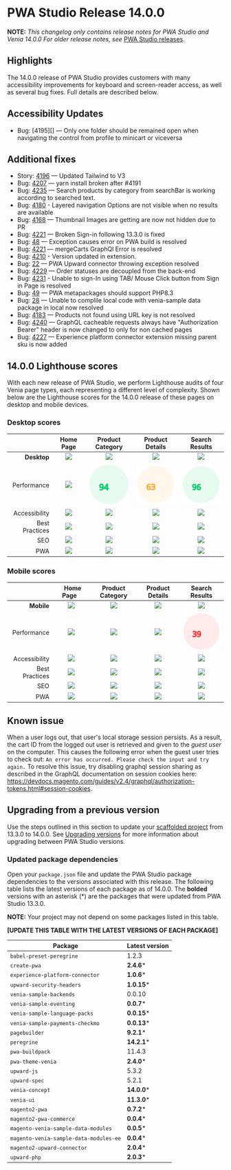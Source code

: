 # PWA Studio Release 14.0.0

**NOTE:**
_This changelog only contains release notes for PWA Studio and Venia 14.0.0_
_For older release notes, see_ [PWA Studio releases][].

## Highlights

The 14.0.0 release of PWA Studio provides customers with many accessibility improvements for keyboard and screen-reader access, as well as several bug fixes. Full details are described below.

## Accessibility Updates

-  Bug: [4195][] — Only one folder should be remained open when navigating the control from profile to minicart or viceversa

## Additional fixes

-  Story: [4196][] — Updated Tailwind to V3
-  Bug: [4207][] — yarn install broken after #4191
-  Bug: [4235][] — Search products by category from searchBar is working according to searched text.
-  Bug: [4180][] - Layered navigation Options are not visible when no results are available
-  Bug: [4168][] — Thumbnail Images are getting are now not hidden due to PR
-  Bug: [4221][] — Broken Sign-in following 13.3.0 is fixed
-  Bug: [48][] — Exception causes error on PWA build  is resolved
-  Bug: [4221][] — mergeCarts GraphQl Error is resolved
-  Bug: [4210][] - Version updated in extension.
-  Bug: [22][] — PWA Upward connector throwing exception resolved
-  Bug: [4229][] — Order statuses are decoupled from the back-end
-  Bug: [4231][] - Unable to sign-In using TAB/ Mouse Click button from Sign in Page is resolved
-  Bug: [49][] — PWA metapackages should support PHP8.3
-  Bug: [28][] — Unable to complile local code with venia-sample data package in local now resolved
-  Bug: [4183][] — Products not found using URL key is not resolved
-  Bug: [4240][] — GraphQL cacheable requests always have "Authorization Bearer" header is now changed to only for non cached pages
-  Bug: [4227][] — Experience platform connector extension missing parent sku is now added


## 14.0.0 Lighthouse scores

With each new release of PWA Studio, we perform Lighthouse audits of four Venia page types, each representing a different level of complexity. Shown below are the Lighthouse scores for the 14.0.0 release of these pages on desktop and mobile devices.

### Desktop scores

|                |            Home Page            |          Product Category           |          Product Details           |          Search Results           |
|---------------:|:-------------------------------:|:-----------------------------------:|:----------------------------------:|:---------------------------------:|
|    **Desktop** | ![](images/venia_page_home.png) | ![](images/venia_page_category.png) | ![](images/venia_page_details.png) | ![](images/venia_page_search.png) |
|    Performance |    ![](images/score_88.svg)     |      ![](images/score_94.svg)       |      ![](images/score_63.svg)      |     ![](images/score_96.svg)      |
|  Accessibility |    ![](images/score_100.svg)    |      ![](images/score_100.svg)      |     ![](images/score_100.svg)      |     ![](images/score_100.svg)     |
| Best Practices |    ![](images/score_100.svg)    |      ![](images/score_100.svg)      |     ![](images/score_100.svg)      |     ![](images/score_100.svg)     |
|            SEO |    ![](images/score_100.svg)    |      ![](images/score_100.svg)      |     ![](images/score_100.svg)      |     ![](images/score_100.svg)     |
|            PWA |   ![](images/pwa_perfect.svg)   |     ![](images/pwa_perfect.svg)     |    ![](images/pwa_perfect.svg)     |    ![](images/pwa_perfect.svg)     |

### Mobile scores

|                | &nbsp;&nbsp;Home Page&nbsp;&nbsp; |          Product Category           |          Product Details           |          Search Results           |
|---------------:|:---------------------------------:|:-----------------------------------:|:----------------------------------:|:---------------------------------:|
|     **Mobile** |  ![](images/venia_page_home.png)  | ![](images/venia_page_category.png) | ![](images/venia_page_details.png) | ![](images/venia_page_search.png) |
|    Performance |     ![](images/score_23.svg)      |      ![](images/score_34.svg)       |      ![](images/score_27.svg)      |     ![](images/score_39.svg)      |
|  Accessibility |     ![](images/score_100.svg)     |      ![](images/score_100.svg)      |     ![](images/score_100.svg)      |     ![](images/score_100.svg)     |
| Best Practices |     ![](images/score_100.svg)     |      ![](images/score_100.svg)      |     ![](images/score_100.svg)      |     ![](images/score_100.svg)     |
|            SEO |     ![](images/score_100.svg)     |      ![](images/score_100.svg)      |     ![](images/score_100.svg)      |     ![](images/score_100.svg)     |
|            PWA |    ![](images/pwa_perfect.svg)    |    ![](images/pwa_imperfect.svg)    |   ![](images/pwa_imperfect.svg)    |    ![](images/pwa_perfect.svg)    |


## Known issue

When a user logs out, that user's local storage session persists. As a result, the cart ID from the logged out user is retrieved and given to the _guest user_ on the computer. This causes the following error when the guest user tries to check out: `An error has occurred. Please check the input and try again.` To resolve this issue, try disabling graphql session sharing as described in the GraphQL documentation on session cookies here: https://devdocs.magento.com/guides/v2.4/graphql/authorization-tokens.html#session-cookies.

## Upgrading from a previous version

Use the steps outlined in this section to update your [scaffolded project][] from 13.3.0 to 14.0.0.
See [Upgrading versions][] for more information about upgrading between PWA Studio versions.

[scaffolded project]: https://developer.adobe.com/commerce/pwa-studio/tutorials/
[upgrading versions]: https://developer.adobe.com/commerce/pwa-studio/guides/upgrading-versions/

### Updated package dependencies

Open your `package.json` file and update the PWA Studio package dependencies to the versions associated with this release.
The following table lists the latest versions of each package as of 14.0.0. The **bolded** versions with an asterisk (*) are the packages that were updated from PWA Studio 13.3.0.

**NOTE:**
Your project may not depend on some packages listed in this table.

**[UPDATE THIS TABLE WITH THE LATEST VERSIONS OF EACH PACKAGE]**

| Package                                | Latest version |
|----------------------------------------|----------------|
| `babel-preset-peregrine`               | 1.2.3          |
| `create-pwa`                           | **2.4.6***     |
| `experience-platform-connector`        | **1.0.6***     |
| `upward-security-headers`              | **1.0.15***    |
| `venia-sample-backends`                | 0.0.10         |
| `venia-sample-eventing`                | **0.0.7***     |
| `venia-sample-language-packs`          | **0.0.15***    |
| `venia-sample-payments-checkmo`        | **0.0.13***    |
| `pagebuilder`                          | **9.2.1***     |
| `peregrine`                            | **14.2.1***    |
| `pwa-buildpack`                        | 11.4.3         |
| `pwa-theme-venia`                      | **2.4.0***     |
| `upward-js`                            | 5.3.2          |
| `upward-spec`                          | 5.2.1          |
| `venia-concept`                        | **14.0.0***    |
| `venia-ui`                             | **11.3.0***    |
| `magento2-pwa`                         | **0.7.2***     |
| `magento2-pwa-commerce`                | **0.0.4***     |
| `magento-venia-sample-data-modules`    | **0.0.5***     |
| `magento-venia-sample-data-modules-ee` | **0.0.4***     |
| `magento2-upward-connector`            | **2.0.4***     |
| `upward-php`                           | **2.0.3***     |

[4196]: https://github.com/magento/pwa-studio/pull/4196
[4207]: https://github.com/magento/pwa-studio/pull/4207
[4235]: https://github.com/magento/pwa-studio/pull/4235
[4180]: https://github.com/magento/pwa-studio/pull/4180
[4168]: https://github.com/magento/pwa-studio/pull/4168
[4221]: https://github.com/magento/pwa-studio/pull/4221
[48]: https://github.com/magento-commerce/magento2-pwa/pull/48
[4210]: https://github.com/magento/pwa-studio/pull/4210
[22]: https://github.com/magento-commerce/magento2-upward-connector/pull/22
[4229]: https://github.com/magento/pwa-studio/pull/4229
[4231]: https://github.com/magento/pwa-studio/pull/4231
[49]: https://github.com/magento/pwa-studio/pull/49
[28]: https://github.com/magento-commerce/venia-sample-data-modules/pull/28
[4183]: https://github.com/magento/pwa-studio/pull/4183
[4240]: https://github.com/magento/pwa-studio/pull/4240
[4227]: https://github.com/magento/pwa-studio/pull/4227

[PWA Studio releases]: https://github.com/magento/pwa-studio/releases
